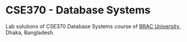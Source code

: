 # CSE370 - Database Systems

Lab solutions of CSE370 Database Systems course of [BRAC University,](https://www.bracu.ac.bd/) Dhaka, Bangladesh.